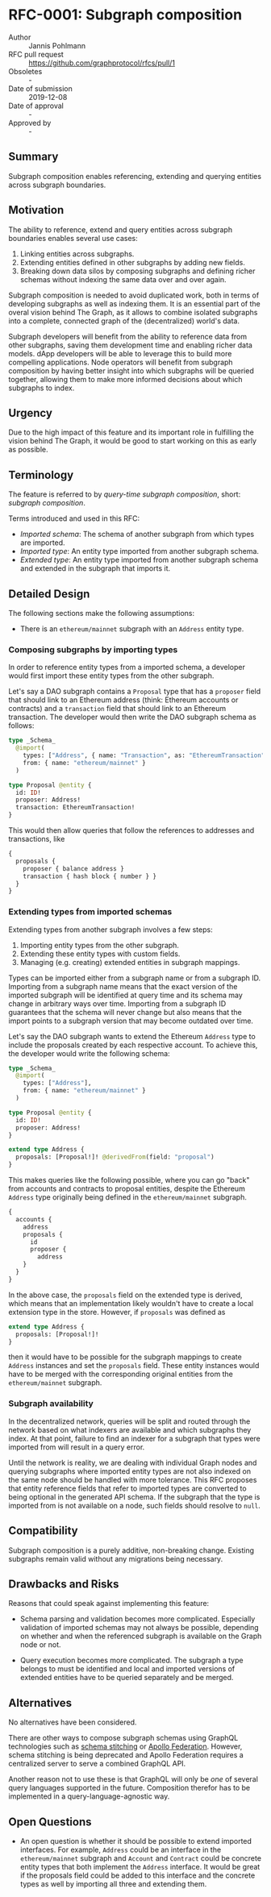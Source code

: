 # RFC-0001: Subgraph composition

<dl>
  <dt>Author</dt>
  <dd>Jannis Pohlmann</dd>

  <dt>RFC pull request</dt>
  <dd><a href="https://github.com/graphprotocol/rfcs/pull/1">https://github.com/graphprotocol/rfcs/pull/1</a></dd>
  
  <dt>Obsoletes</dt>
  <dd>-</dd>

  <dt>Date of submission</dt>
  <dd>2019-12-08</dd>

  <dt>Date of approval</dt>
  <dd>-</dd>

  <dt>Approved by</dt>
  <dd>-</dd>
</dl>


## Summary

Subgraph composition enables referencing, extending and querying entities across
subgraph boundaries.

## Motivation

The ability to reference, extend and query entities across subgraph boundaries
enables several use cases:

1. Linking entities across subgraphs.
2. Extending entities defined in other subgraphs by adding new fields.
3. Breaking down data silos by composing subgraphs and defining richer schemas
   without indexing the same data over and over again.
   
Subgraph composition is needed to avoid duplicated work, both in terms of
developing subgraphs as well as indexing them. It is an essential part of the
overal vision behind The Graph, as it allows to combine isolated subgraphs into
a complete, connected graph of the (decentralized) world's data.

Subgraph developers will benefit from the ability to reference data from other
subgraphs, saving them development time and enabling richer data models. dApp
developers will be able to leverage this to build more compelling applications.
Node operators will benefit from subgraph composition by having better insight
into which subgraphs will be queried together, allowing them to make more
informed decisions about which subgraphs to index.

## Urgency

Due to the high impact of this feature and its important role in fulfilling the
vision behind The Graph, it would be good to start working on this as early as
possible.

## Terminology

The feature is referred to by _query-time subgraph composition_, short:
_subgraph composition_. 

Terms introduced and used in this RFC:

- _Imported schema_: The schema of another subgraph from which types are
  imported.
- _Imported type_: An entity type imported from another subgraph schema. 
- _Extended type_: An entity type imported from another subgraph schema and
  extended in the subgraph that imports it.

## Detailed Design

The following sections make the following assumptions:

- There is an `ethereum/mainnet` subgraph with an `Address` entity type.

### Composing subgraphs by importing types

In order to reference entity types from a imported schema, a developer would
first import these entity types from the other subgraph.

Let's say a DAO subgraph contains a `Proposal` type that has a `proposer` field
that should link to an Ethereum address (think: Ethereum accounts or contracts)
and a `transaction` field that should link to an Ethereum transaction. The
developer would then write the DAO subgraph schema as follows:

```graphql
type _Schema_
  @import(
    types: ["Address", { name: "Transaction", as: "EthereumTransaction" }],
    from: { name: "ethereum/mainnet" }
  )

type Proposal @entity {
  id: ID!
  proposer: Address!
  transaction: EthereumTransaction!
}
```

This would then allow queries that follow the references to addresses and
transactions, like

```graphql
{
  proposals { 
    proposer { balance address }
    transaction { hash block { number } }
  }
}
```

### Extending types from imported schemas

Extending types from another subgraph involves a few steps:

1. Importing entity types from the other subgraph.
2. Extending these entity types with custom fields.
3. Managing (e.g. creating) extended entities in subgraph mappings.

Types can be imported either from a subgraph name or from a subgraph ID.
Importing from a subgraph name means that the exact version of the imported
subgraph will be identified at query time and its schema may change in arbitrary
ways over time. Importing from a subgraph ID guarantees that the schema will
never change but also means that the import points to a subgraph version that
may become outdated over time.

Let's say the DAO subgraph wants to extend the Ethereum `Address` type to
include the proposals created by each respective account. To achieve this, the
developer would write the following schema:

```graphql
type _Schema_
  @import(
    types: ["Address"],
    from: { name: "ethereum/mainnet" }
  )

type Proposal @entity {
  id: ID!
  proposer: Address!
}

extend type Address {
  proposals: [Proposal!]! @derivedFrom(field: "proposal")
}
```

This makes queries like the following possible, where you can go "back" from
accounts and contracts to proposal entities, despite the Ethereum `Address` type
originally being defined in the `ethereum/mainnet` subgraph.

```graphql
{
  accounts {
    address
    proposals {
      id
      proposer {
        address
    }
  }
}
```

In the above case, the `proposals` field on the extended type is derived, which
means that an implementation likely wouldn't have to create a local extension
type in the store. However, if `proposals` was defined as

```graphql
extend type Address {
  proposals: [Proposal!]!
}
```

then it would have to be possible for the subgraph mappings to create `Address`
instances and set the `proposals` field. These entity instances would have to be
merged with the corresponding original entities from the `ethereum/mainnet`
subgraph.

### Subgraph availability

In the decentralized network, queries will be split and routed through the
network based on what indexers are available and which subgraphs they index.
At that point, failure to find an indexer for a subgraph that types were
imported from will result in a query error.

Until the network is reality, we are dealing with individual Graph nodes and
querying subgraphs where imported entity types are not also indexed on the same
node should be handled with more tolerance. This RFC proposes that entity
reference fields that refer to imported types are converted to being optional in
the generated API schema. If the subgraph that the type is imported from is not
available on a node, such fields should resolve to `null`.

## Compatibility

Subgraph composition is a purely additive, non-breaking change. Existing
subgraphs remain valid without any migrations being necessary.

## Drawbacks and Risks

Reasons that could speak against implementing this feature:

- Schema parsing and validation becomes more complicated. Especially validation
  of imported schemas may not always be possible, depending on whether and when
  the referenced subgraph is available on the Graph node or not.

- Query execution becomes more complicated. The subgraph a type belongs to must
  be identified and local and imported versions of extended entities have to be
  queried separately and be merged.

## Alternatives

No alternatives have been considered.

There are other ways to compose subgraph schemas using GraphQL technologies such
as [schema
stitching](https://www.apollographql.com/docs/graphql-tools/schema-stitching/)
or [Apollo
Federation](https://www.apollographql.com/docs/apollo-server/federation/introduction/).
However, schema stitching is being deprecated and Apollo Federation requires a
centralized server to serve a combined GraphQL API.

Another reason not to use these is that GraphQL will only be _one_ of several
query languages supported in the future. Composition therefor has to be
implemented in a query-language-agnostic way.

## Open Questions

- An open question is whether it should be possible to extend imported
  interfaces. For example, `Address` could be an interface in the
  `ethereum/mainnet` subgraph and `Account` and `Contract` could be concrete
  entity types that both implement the `Address` interface. It would be great if
  the proposals field could be added to this interface and the concrete types as
  well by importing all three and extending them.
